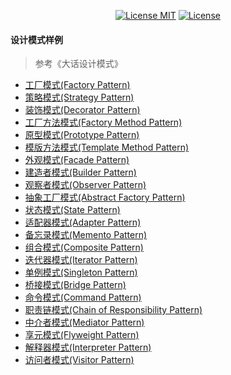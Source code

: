 <p align="center">
  <a href="https://www.skillnull.com"><img src="https://skillnull.com/others/images/brand/MIT.svg" alt="License MIT"></a>
    <a href="https://996.icu"><img src="https://img.shields.io/badge/link-996.icu-red.svg" alt="License"></a>
</p>

#### 设计模式样例

> 参考《大话设计模式》

- [工厂模式(Factory Pattern)](/Example/Factory-Pattern.js)
- [策略模式(Strategy Pattern)](/Example/Strategy-Pattern.js)
- [装饰模式(Decorator Pattern)](/Example/Decorator-Pattern.js)
- [工厂方法模式(Factory Method Pattern)](/Example/Factory-Method-Pattern.js)
- [原型模式(Prototype Pattern)](/Example/Prototype-Pattern.js)
- [模版方法模式(Template Method Pattern)](/Example/Template-Method-Pattern.js)
- [外观模式(Facade Pattern)](/Example/Facade-Pattern.js)
- [建造者模式(Builder Pattern)](/Example/Builder-Pattern.js)
- [观察者模式(Observer Pattern)](/Example/Observer-Pattern.js)
- [抽象工厂模式(Abstract Factory Pattern)](/Example/Abstract-Factory-Pattern.js)
- [状态模式(State Pattern)](/Example/State-Pattern.js)
- [适配器模式(Adapter Pattern)](/Example/Adapter-Pattern.js)
- [备忘录模式(Memento Pattern)](/Example/Memento-Pattern.js)
- [组合模式(Composite Pattern)](/Example/Composite-Pattern.js)
- [迭代器模式(Iterator Pattern)](/Example/Iterator-Pattern.js)
- [单例模式(Singleton Pattern)](/Example/Singleton-Pattern.js)
- [桥接模式(Bridge Pattern)](/Example/Bridge-Pattern.js)
- [命令模式(Command Pattern)](/Example/Command-Pattern.js)
- [职责链模式(Chain of Responsibility Pattern)](/Example/Chain-Of-Responsibility-Pattern.js)
- [中介者模式(Mediator Pattern)](/Example/Memento-Pattern.js)
- [享元模式(Flyweight Pattern)](/Example/Flyweight-Pattern.js)
- [解释器模式(Interpreter Pattern)](/Example/Iterator-Pattern.js)
- [访问者模式(Visitor Pattern)](/Example/Visitor-Pattern.js)